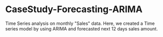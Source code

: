 # CaseStudy-Forecasting-ARIMA
Time Series analysis on monthly "Sales" data. Here, we created a Time series model by using ARIMA and forecasted next 12 days sales amount.
